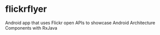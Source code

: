 # flickrflyer
Android app that uses Flickr open APIs to showcase Android Architecture Components with RxJava
